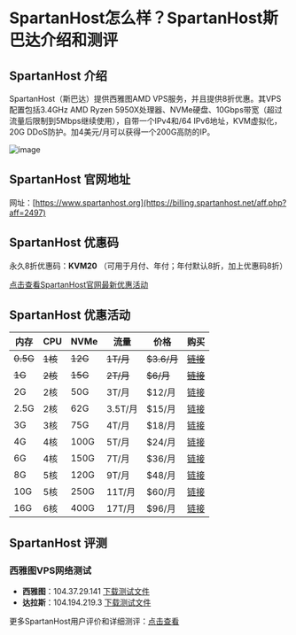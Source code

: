 # SpartanHost怎么样？SpartanHost斯巴达介绍和测评

## SpartanHost 介绍

SpartanHost（斯巴达）提供西雅图AMD VPS服务，并且提供8折优惠。其VPS配置包括3.4GHz AMD Ryzen 5950X处理器、NVMe硬盘、10Gbps带宽（超过流量后限制到5Mbps继续使用），自带一个IPv4和/64 IPv6地址，KVM虚拟化，20G DDoS防护。加4美元/月可以获得一个200G高防的IP。

![image](https://github.com/andreagraham7683543677/SpartanHost/assets/169742580/3139bb3b-09df-4959-928f-cbc4a3bfb05f)

## SpartanHost 官网地址

网址：[https://www.spartanhost.org](https://billing.spartanhost.net/aff.php?aff=2497)

## SpartanHost 优惠码

永久8折优惠码：**KVM20** （可用于月付、年付；年付默认8折，加上优惠码8折）

[点击查看SpartanHost官网最新优惠活动](https://billing.spartanhost.net/aff.php?aff=2497)

## SpartanHost 优惠活动

| 内存  | CPU | NVMe  | 流量    | 价格    | 购买      |
|-------|-----|-------|---------|---------|-----------|
| ~~0.5G~~ | ~~1核~~ | ~~12G~~  | ~~1T/月~~ | ~~$3.6/月~~ | ~~[链接](https://billing.spartanhost.net/aff.php?aff=2497&gid=12)~~ |
| ~~1G~~   | ~~2核~~ | ~~15G~~  | ~~2T/月~~ | ~~$6/月~~  | ~~[链接](https://billing.spartanhost.net/aff.php?aff=2497&gid=12)~~  |
| 2G     | 2核 | 50G   | 3T/月   | $12/月  | [链接](https://billing.spartanhost.net/aff.php?aff=2497&gid=12)  |
| 2.5G   | 2核 | 62G   | 3.5T/月 | $15/月  | [链接](https://billing.spartanhost.net/aff.php?aff=2497&gid=12)  |
| 3G     | 3核 | 75G   | 4T/月   | $18/月  | [链接](https://billing.spartanhost.net/aff.php?aff=2497&gid=12)  |
| 4G     | 4核 | 100G  | 5T/月   | $24/月  | [链接](https://billing.spartanhost.net/aff.php?aff=2497&gid=12)  |
| 6G     | 4核 | 150G  | 7T/月   | $36/月  | [链接](https://billing.spartanhost.net/aff.php?aff=2497&gid=12)  |
| 8G     | 5核 | 120G  | 9T/月   | $48/月  | [链接](https://billing.spartanhost.net/aff.php?aff=2497&gid=12)  |
| 10G    | 5核 | 250G  | 11T/月  | $60/月  | [链接](https://billing.spartanhost.net/aff.php?aff=2497&gid=12)  |
| 16G    | 6核 | 400G  | 17T/月  | $96/月  | [链接](https://billing.spartanhost.net/aff.php?aff=2497&gid=12)  |

## SpartanHost 评测

### 西雅图VPS网络测试

- **西雅图**：104.37.29.141 [下载测试文件](http://lg.sea.spartanhost.net/1000MB.test)
- **达拉斯**：104.194.219.3 [下载测试文件](http://lg.dal.spartanhost.net/1000MB.test)

更多SpartanHost用户评价和详细测评：[点击查看](https://billing.spartanhost.net/aff.php?aff=2497)
